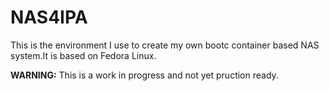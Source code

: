 # NAS4IPA

This is the environment I use to create my own bootc container based NAS
system.It is based on Fedora Linux.  

**WARNING:** This is a work in progress and not yet pruction ready.  
